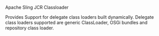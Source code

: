 Apache Sling JCR Classloader

Provides Support for delegate class loaders built dynamically.
Delegate class loaders supported are generic ClassLoader, OSGi
bundles and repository class loader.
